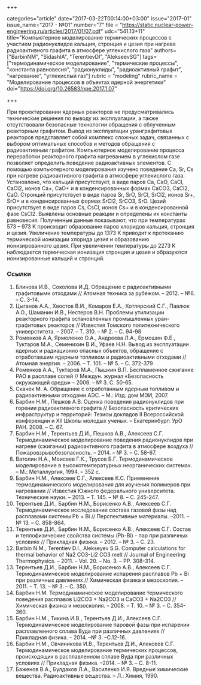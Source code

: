 +++

categories="article"
date="2017-03-22T00:14:00+03:00"
issue="2017-01"
issue_name="2017 - №01"
number="7"
file = "https://static.nuclear-power-engineering.ru/articles/2017/01/07.pdf"
udc="541.13+11"
title="Компьютерное моделирование термических процессов с участием радионуклидов кальция, стронция и цезия при нагреве радиоактивного графита в атмосфере углекислого газа"
authors=["BarbinNM", "SidashIA", "TerentievDI", "AlekseevSG"]
tags=["термодинамическое моделирование", "термические процессы", "константа равновесия", "радионуклиды", "радиоактивный графит", "нагревание", "углекислый газ"]
rubric = "modeling"
rubric_name = "Моделирование процессов в объектах ядерной энергетики"
doi="https://doi.org/10.26583/npe.2017.1.07"

+++

При проектировании ядерных реакторов не предусматривались технические решения по выводу из эксплуатации, а также отсутствовали безопасные технологии обращения с облученным реакторным графитом. Вывод из эксплуатации уранграфитовых реакторов представляет собой комплекс сложных задач, связанных с выбором оптимальных способов и методов обращения с радиоактивным графитом. Компьютерное моделирование процесса переработки реакторного графита нагреванием в углекислом газе позволяет определить поведение радиоактивных элементов. С помощью компьютерного моделирования изучено поведение Ca, Sr, Cs при нагреве радиоактивного графита в атмосфере углекислого газа. Установлено, что кальций присутствует, в виде паров Ca, CaO, CaCl, CaCl2, ионов Ca+, CaO+ и в конденсированных формах CaCO3, CaCl2, CaO. Стронций присутствует в виде паров Sr, SrO, SrCl, SrCl2, ионов Sr+, SrO+ и в конденсированных формах SrCl2, SrCO3, SrO. Цезий присутствует в виде паров Cs, CsCl, ионов Cs+ и в конденсированной фазе CsCl2. Выявлены основные реакции и определены их константы равновесия. Полученные данные показывают, что при температурах 573 – 973 K происходит образование паров хлоридов кальция, стронция и цезия. Увеличение температуры до 1373 K приводит к протеканию термической ионизации хлорида цезия и образованию ионизированного цезия. При увеличении температуры до 2273 K наблюдается термическая ионизация стронция и цезия и образуются ионизированные кальций и стронций.

### Ссылки

1. Блинова И.В., Соколова И.Д. Обращение с радиоактивными графитовыми отходами // Атомная техника за рубежом. – 2012. – №6. – С. 3-14.
2. Цыганов А.А., Хвостов В.И., Комаров Е.А., Котлярский С.Г., Павлюк А.О., Шаманин И.В., Нестеров В.Н. Проблемы утилизации реакторного графита остановленных промышленных уран-графитовых реакторов // Известия Томского политехнического универститета. – 2007. – Т. 310. – № 2. – С. 94-98
3. Роменков А.А, Ярмоленко О.А., Андреева Л.А., Ермошин Ф.Е., Туктаров М.А., Семенихин В.И., Уфаев Н.Н. Вывод из эксплуатации ядерных и радиационно опасных объектов, обращение с отработавшим ядерным топливом и радиоактивными отходами // Атомная энергия. – 2006. – Т. 101. – № 5. – С. 372-379
4. Роменков А.А., Туктаров М.А., Пышкин В.П. Беспламенное сжигание РАО в расплаве солей // Междун. журнал «Безопасность окружающей среды» – 2006. – № 3. С. 50-65.
5. Скачек М. А. Обращение с отработанным ядерным топливом и радиоактивными отходами АЭС. – М.: Изд. дом МЭИ, 2007.
6. Барбин Н.М., Пешков А.В. Оценка поведения радионуклидов при горении радиоактивного графита // Безопасность критических инфраструктур и территорий: Тезисы докладов II Всероссийской конференции и XII Школы молодых ученых. – Екатеринбург: УрО РАН. 2008. – С. 67.
7. Барбин Н.М., Терентьев Д.И., Пешков А.В., Алексеев С.Г. Термодинамическое моделирование поведения радионуклидов при нагреве (сжигании) радиоактивного графита в атмосфере воздуха // Пожаровзрывобезопасность. – 2014. – № 3. – С. 58-67.
8. Ватолин Н.А., Моисеев Г.К., Трусов Б.Г. Термодинамическое моделирование в высокотемпературных неорганических системах. – М.: Металлургия, 1994. – 352 с.
9. Барбин Н.М., Алексеев С.Г., Алексеев К.С. Применение термодинамического моделирования для изучения полимеров при нагревании // Известия Южного федерального университета. Технические науки. – 2013. – Т. 145. – № 8. – С. 245-247.
10. Терентьев Д.И., Барбин Н.М., Борисенко А.В., Алексеев С.Г. Термодинамическое исследование состава газовой фазы над расплавами системы Pb + Bi // Перспективные материалы. –2011. – № 13. – С. 858-864.
11. Терентьев Д.И., Барбин Н.М., Борисенко А.В., Алексеев С.Г. Состав и теплофизические свойства системы (Pb-Bi) - пар при различных условиях // Прикладная физика. – 2012. – № 3. – С. 23.
12. Barbin N.M., Terentiev D.I., Alekseyev S.G. Computer calculations for thermal behavior of Na2 CO3-Li2 CO3 melt // Journal of Engineering Thermophysics. – 2011. – Vol. 20. – No. 3. – PP. 308-314.
13. Терентьев Д.И., Барбин Н.М., Борисенко А.В., Алексеев С.Г. Термодинамическое моделирование испарения расплавов Pb + Bi при различных давлениях // Химическая физика и мезоскопия. – 2011. – Т. 13. – № 3. – С. 350.
14. Барбин Н.М. Термодинамическое моделирование термического поведения расплавов Li2СO3 + Na2CO3 и CaCO3 + Na2CO3 // Химическая физика и мезоскопия. – 2008. – Т. 10. – № 3. – С. 354-360.
15. Барбин Н.М., Тикина И.В., Терентьев Д.И., Алексеев С.Г. Термодинамическое моделирование паровой фазы при испарении расплавленного сплава Вуда при различных давлениях // Прикладная физика. – 2014. –№ 3. –С.12-16.
16. Барбин Н.М., Овчиникова И.В., Терентьев Д.И., Алексеев С.Г. Термодинамическое моделирование термических процессов, происходящих в расплавленном сплаве Вуда при различных условиях // Прикладная физика. –2014. – № 3. – С. 8-11.
17. Баженов В.А., Булдаков Л.А., Василенко И.Я. Вредные химические вещества. Радиоактивные вещества. – Л.: Химия, 1990.